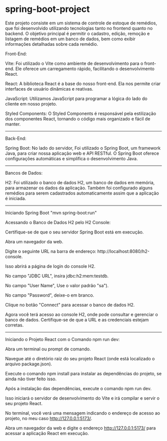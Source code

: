 # spring-boot-project

Este projeto consiste em um sistema de controle de estoque de remédios, que foi desenvolvido utilizando tecnologias tanto no frontend quanto no backend. 
O objetivo principal é permitir o cadastro, edição, remoção e listagem de remédios em um banco de dados, bem como exibir informações detalhadas sobre cada remédio.

Front-End:

Vite: Foi utilizado o Vite como ambiente de desenvolvimento para o front-end. Ele oferece um carregamento rápido, facilitando o desenvolvimento React.

React: A biblioteca React é a base do nosso front-end. Ela nos permite criar interfaces de usuário dinâmicas e reativas.

JavaScript: Utilizamos JavaScript para programar a lógica do lado do cliente em nosso projeto.

Styled Components: O Styled Components é responsável pela estilização dos componentes React, tornando o código mais organizado e fácil de manter.

---------------------------------------------------------------------------------------------------------------------------------------------------------


Back-End:

Spring Boot: No lado do servidor, Foi utilizado o Spring Boot, um framework Java, para criar nossa aplicação web e API RESTful. O Spring Boot oferece configurações automáticas e simplifica o desenvolvimento Java.

---------------------------------------------------------------------------------------------------------------------------------------------------------

Bancos de Dados:

H2: Foi utilizado o banco de dados H2, um banco de dados em memória, para armazenar os dados da aplicação. Também foi configurado alguns remédios para serem cadastrados automaticamente assim que a aplicação é iniciada.

---------------------------------------------------------------------------------------------------------------------------------------------------------
Iniciando Spring Boot "mvn spring-boot:run"

Acessando o Banco de Dados H2 pelo H2 Console:

Certifique-se de que o seu servidor Spring Boot está em execução.

Abra um navegador da web.

Digite o seguinte URL na barra de endereço: http://localhost:8080/h2-console.

Isso abrirá a página de login do console H2.

No campo "JDBC URL", insira jdbc:h2:mem:testdb.

No campo "User Name", Use o valor padrão "sa").

No campo "Password", deixe-o em branco.

Clique no botão "Connect" para acessar o banco de dados H2.

Agora você terá acesso ao console H2, onde pode consultar e gerenciar o banco de dados. Certifique-se de que a URL e as credenciais estejam corretas.

---------------------------------------------------------------------------------------------------------------------------------------------------------

Iniciando o Projeto React com o Comando npm run dev:

Abra um terminal ou prompt de comando.

Navegue até o diretório raiz do seu projeto React (onde está localizado o arquivo package.json).

Execute o comando npm install para instalar as dependências do projeto, se ainda não tiver feito isso.

Após a instalação das dependências, execute o comando npm run dev.

Isso iniciará o servidor de desenvolvimento do Vite e irá compilar e servir o seu projeto React.

No terminal, você verá uma mensagem indicando o endereço de acesso ao projeto, no meu caso http://127.0.0.1:5173/.

Abra um navegador da web e digite o endereço http://127.0.0.1:5173/ para acessar a aplicação React em execução.
